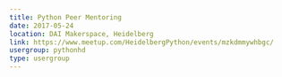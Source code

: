 ```yaml
---
title: Python Peer Mentoring
date: 2017-05-24
location: DAI Makerspace, Heidelberg
link: https://www.meetup.com/HeidelbergPython/events/mzkdmmywhbgc/
usergroup: pythonhd
type: usergroup
---
```

